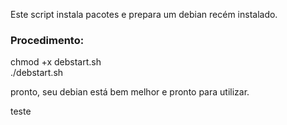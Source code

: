 Este script instala pacotes e prepara um debian recém instalado.  

### Procedimento:
chmod +x debstart.sh  
./debstart.sh  

pronto, seu debian está bem melhor e pronto para utilizar.  

teste
